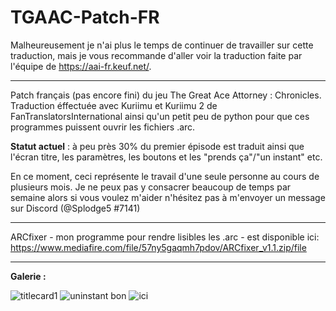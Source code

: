 # TGAAC-Patch-FR

Malheureusement je n'ai plus le temps de continuer de travailler sur cette traduction, mais je vous recommande d'aller voir la traduction faite par l'équipe de https://aai-fr.keuf.net/.

-------
Patch français (pas encore fini) du jeu The Great Ace Attorney : Chronicles. Traduction éffectuée avec Kuriimu et Kuriimu 2 de FanTranslatorsInternational ainsi qu'un petit peu de python pour que ces programmes puissent ouvrir les fichiers .arc.

**Statut actuel** : à peu près 30% du premier épisode est traduit ainsi que l'écran titre, les paramètres, les boutons et les "prends ça"/"un instant" etc.

En ce moment, ceci représente le travail d'une seule personne au cours de plusieurs mois. Je ne peux pas y consacrer beaucoup de temps par semaine alors si vous voulez m'aider n'hésitez pas à m'envoyer un message sur Discord (@Splodge5 #7141)

------
 
ARCfixer - mon programme pour rendre lisibles les .arc - est disponible ici: https://www.mediafire.com/file/57ny5gaqmh7pdov/ARCfixer_v1.1.zip/file

------
**Galerie :**

![titlecard1](https://user-images.githubusercontent.com/22985644/218861467-723aae4b-fe11-4e16-a239-7b641f649fa8.png)
![uninstant bon](https://user-images.githubusercontent.com/22985644/218861222-c8ae190a-cd50-40e7-8206-22da75d573ba.png)
![ici](https://user-images.githubusercontent.com/22985644/218861456-9df5e061-93c1-4953-bb3b-616535a1a0b9.png)
